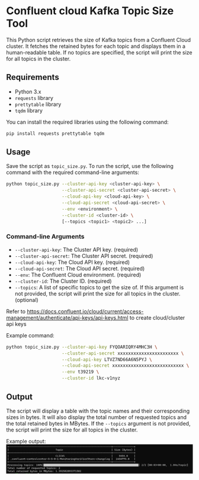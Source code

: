 # Confluent cloud Kafka Topic Size Tool

This Python script retrieves the size of Kafka topics from a Confluent Cloud cluster. It fetches the retained bytes for each topic and displays them in a human-readable table. If no topics are specified, the script will print the size for all topics in the cluster.

## Requirements

- Python 3.x
- `requests` library
- `prettytable` library
- `tqdm` library

You can install the required libraries using the following command:

```bash
pip install requests prettytable tqdm
```
## Usage

Save the script as `topic_size.py`. To run the script, use the following command with the required command-line arguments:

```bash
python topic_size.py --cluster-api-key <cluster-api-key> \
                     --cluster-api-secret <cluster-api-secret> \
                     --cloud-api-key <cloud-api-key> \
                     --cloud-api-secret <cloud-api-secret> \
                     --env <environment> \
                     --cluster-id <cluster-id> \
                     [--topics <topic1> <topic2> ...]
```
### Command-line Arguments

- `--cluster-api-key`: The Cluster API key. (required)
- `--cluster-api-secret`: The Cluster API secret. (required)
- `--cloud-api-key`: The Cloud API key. (required)
- `--cloud-api-secret`: The Cloud API secret. (required)
- `--env`: The Confluent Cloud environment. (required)
- `--cluster-id`: The Cluster ID. (required)
- `--topics`: A list of specific topics to get the size of. If this argument is not provided, the script will print the size for all topics in the cluster. (optional)

Refer to https://docs.confluent.io/cloud/current/access-management/authenticate/api-keys/api-keys.html to create cloud/cluster api keys

Example command:

```bash
python topic_size.py --cluster-api-key FYQOARIQRY4MHC3H \
                     --cluster-api-secret xxxxxxxxxxxxxxxxxxxxxxx \
                     --cloud-api-key LTVZ7ND66A6N5PYJ \
                     --cloud-api-secret xxxxxxxxxxxxxxxxxxxxxxxxxxx \
                     --env t39219 \
                     --cluster-id lkc-v1nyz
```
## Output

The script will display a table with the topic names and their corresponding sizes in bytes. It will also display the total number of requested topics and the total retained bytes in MBytes. If the `--topics` argument is not provided, the script will print the size for all topics in the cluster.

Example output:
![Example Output](Screenshot_2023-05-03_060837.png) 




